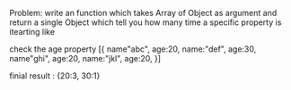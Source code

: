 Problem:
write an function which takes Array of Object as argument and return a single Object which tell you how many time a specific property is itearting like

check the age property
[{
name"abc", age:20,
name:"def", age:30,
name"ghi", age:20,
name:"jkl", age:20,
}]

finial result :
{20:3, 30:1}
